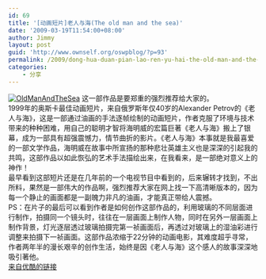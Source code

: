 ```yaml
---
id: 69
title: '[动画短片]老人与海(The old man and the sea)'
date: '2009-03-19T11:54:00+08:00'
author: Jimmy
layout: post
guid: 'http://www.ownself.org/oswpblog/?p=93'
permalink: /2009/dong-hua-duan-pian-lao-ren-yu-hai-the-old-man-and-the-sea.html
categories:
    - 分享
---
```


[![OldManAndTheSea](http://www.ownself.org/blog/wp-content/uploads/2010/Theoldmanandthesea_13DC8/OldManAndTheSea_thumb.jpg "OldManAndTheSea")](http://www.ownself.org/blog/wp-content/uploads/2010/Theoldmanandthesea_13DC8/OldManAndTheSea.jpg) 这一部作品是要郑重的强烈推荐给大家的。   
 1999年的奥斯卡最佳动画短片，来自俄罗斯年仅40岁的Alexander Petrov的《老人与海》，这是一部通过油画的手法逐帧绘制的动画短片，作者克服了环境与技术带来的种种困难，用自己的聪明才智将海明威的宏篇巨著《老人与海》搬上了银幕，成为一部具有超强震憾力，情节曲折的影片。《老人与海》本事就是我最喜爱的一部文学作品，海明威在故事中所宣扬的那种悲壮英雄主义也是深深的引起我的共鸣，这部作品以如此恢弘的艺术手法描绘出来，在我看来，是一部绝对意义上的神作！   
 最早看到这部短片还是在几年前的一个电视节目中看到的，后来辗转才找到，不出所料，果然是一部伟大的作品啊，强烈推荐大家在网上找一下高清晰版本的，因为每一个静止的画面都是一副魄力非凡的油画，才能真正带给人震撼。   
 PS：在片子的最后可以看到作者是如何创作这部作品的，利用玻璃的不同层面进行制作，拍摄同一个镜头时，往往在一层画面上制作人物，同时在另外一层画面上制作背景，灯光逐层透过玻璃拍摄完第一祯画面后，再透过对玻璃上的湿油彩进行调整来拍摄下一祯画面。这部作品浓缩于22分钟的动画电影，其难度超乎寻常，作者两年半的漫长艰辛的创作生活，始终是因《老人与海》这个感人的故事深深地吸引著他。   
 [来自优酷的链接](http://v.youku.com/v_show/id_XNjU4ODI4NjQ=.html)